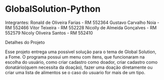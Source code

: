 # GlobalSolution-Python

Integrantes:
Ronald de Oliveira Farias - RM 552364
Gustavo Carvalho Noia - RM 552466
Vitor Teixeira - RM 552228
Nicolly de Almeida Gonçalves - RM 552579
Nicoly Oliveira Santos - RM 552410

Detalhes do Projeto

Esse projeto entrega uma possivel solução para o tema de Global Solution, a Fome. O programa possui um menu com itens, que funcionaram na escolha do usuário, como criar cadastro como doador, criar cadastro como donatário(quem necessita da doação), fazer uma doação diretamente ou criar uma lista de alimentos se o caso do usuario for mais de um tipo.